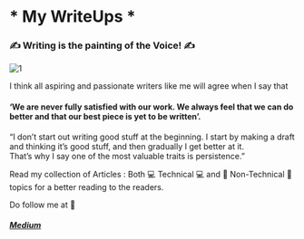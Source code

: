 # * My WriteUps *

### ✍️ Writing is the painting of the Voice! ✍️
![1](https://user-images.githubusercontent.com/40588715/87866235-cc6d0780-c99c-11ea-8c7d-680cdda38cf2.jpg) 

I think all aspiring and passionate writers like me will agree when I say that </br>
#### ‘We are never fully satisfied with our work. We always feel that we can do better and that our best piece is yet to be written’. </br>

“I don’t start out writing good stuff at the beginning. I start by making a draft and thinking it’s good stuff, and then gradually I get better at it.</br>
That’s why I say one of the most valuable traits is persistence.” </br>

Read my collection of Articles : Both 💻 Technical 💻 and 🔖 Non-Technical 🔖 topics for a better reading to the readers.</br>

Do follow me at 🤲
##### [Medium](https://medium.com/@Eshita_Nandy) </br>

